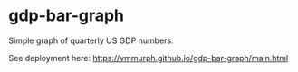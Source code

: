 # gdp-bar-graph

Simple graph of quarterly US GDP numbers.

See deployment here: https://vmmurph.github.io/gdp-bar-graph/main.html
